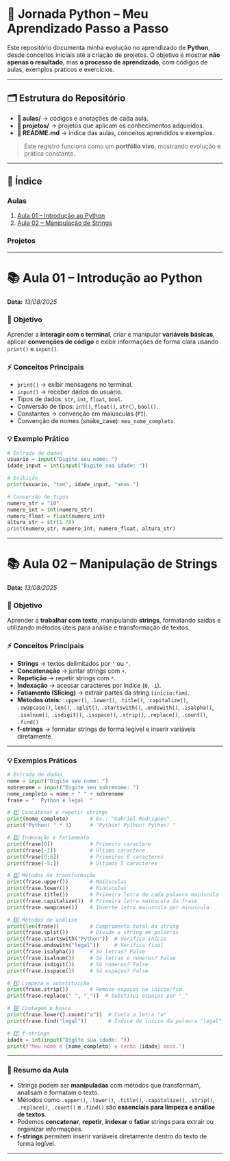 
# 🚀 Jornada Python – Meu Aprendizado Passo a Passo

Este repositório documenta minha evolução no aprendizado de **Python**, desde conceitos iniciais até a criação de projetos.
O objetivo é mostrar **não apenas o resultado**, mas **o processo de aprendizado**, com códigos de aulas, exemplos práticos e exercícios.

---

## 🗂 Estrutura do Repositório

* **📂 aulas/** → códigos e anotações de cada aula.
* **📂 projetos/** → projetos que aplicam os conhecimentos adquiridos.
* **📄 README.md** → índice das aulas, conceitos aprendidos e exemplos.

> Este registro funciona como um **portfólio vivo**, mostrando evolução e prática constante.

---

## 📝 Índice

### Aulas

1. [Aula 01 – Introdução ao Python](#aula-01---introdução-ao-python)
2. [Aula 02 – Manipulação de Strings](#aula-02---manipulação-de-strings)

### Projetos

<!-- Futuras projetos serão adicionados aqui -->

---

# 📚 Aula 01 – Introdução ao Python

**Data:** *13/08/2025*

### 🧠 Objetivo

Aprender a **interagir com o terminal**, criar e manipular **variáveis básicas**, aplicar **convenções de código** e exibir informações de forma clara usando `print()` e `input()`.

### ⚡ Conceitos Principais

* `print()` → exibir mensagens no terminal.
* `input()` → receber dados do usuário.
* Tipos de dados: `str`, `int`, `float`, `bool`.
* Conversão de tipos: `int()`, `float()`, `str()`, `bool()`.
* Constantes → convenção em maiúsculas (`PI`).
* Convenção de nomes (snake\_case): `meu_nome_completo`.

### 💡 Exemplo Prático

```python
# Entrada de dados
usuario = input("Digite seu nome: ")
idade_input = int(input("Digite sua idade: "))

# Exibição
print(usuario, "tem", idade_input, "anos.")

# Conversão de tipos
numero_str = "10"
numero_int = int(numero_str)
numero_float = float(numero_int)
altura_str = str(1.78)
print(numero_str, numero_int, numero_float, altura_str)
```

---

# 📚 Aula 02 – Manipulação de Strings

**Data:** *13/08/2025*

### 🧠 Objetivo

Aprender a **trabalhar com texto**, manipulando **strings**, formatando saídas e utilizando métodos úteis para análise e transformação de textos.

### ⚡ Conceitos Principais

* **Strings** → textos delimitados por `'` ou `"`.
* **Concatenação** → juntar strings com `+`.
* **Repetição** → repetir strings com `*`.
* **Indexação** → acessar caracteres por índice (`0`, `-1`).
* **Fatiamento (Slicing)** → extrair partes da string `[início:fim]`.
* **Métodos úteis:**
  `.upper()`, `.lower()`, `.title()`, `.capitalize()`, `.swapcase()`, `len()`, `.split()`,
  `.startswith()`, `.endswith()`, `.isalpha()`, `.isalnum()`, `.isdigit()`,
  `.isspace()`, `.strip()`, `.replace()`, `.count()`, `.find()`
* **f-strings** → formatar strings de forma legível e inserir variáveis diretamente.

---

### 💡 Exemplos Práticos

```python
# Entrada de dados
nome = input("Digite seu nome: ")
sobrenome = input("Digite seu sobrenome: ")
nome_completo = nome + " " + sobrenome
frase = "  Python é legal  "

# 1️⃣ Concatenar e repetir strings
print(nome_completo)       # Ex.: "Gabriel Rodrigues"
print("Python! " * 3)      # "Python! Python! Python! "

# 2️⃣ Indexação e fatiamento
print(frase[0])            # Primeiro caractere
print(frase[-1])           # Último caractere
print(frase[0:6])          # Primeiros 6 caracteres
print(frase[-5:])          # Últimos 5 caracteres

# 3️⃣ Métodos de transformação
print(frase.upper())       # Maiúsculas
print(frase.lower())       # Minúsculas
print(frase.title())       # Primeira letra de cada palavra maiúscula
print(frase.capitalize())  # Primeira letra maiúscula da frase
print(frase.swapcase())    # Inverte letra maiuscula por minuscula 

# 4️⃣ Métodos de análise
print(len(frase))          # Comprimento total da string
print(frase.split())       # Divide a string em palavras
print(frase.startswith("Python"))  # Verifica início
print(frase.endswith("legal"))     # Verifica final
print(frase.isalpha())     # Só letras? False
print(frase.isalnum())     # Só letras e números? False
print(frase.isdigit())     # Só números? False
print(frase.isspace())     # Só espaços? False

# 5️⃣ Limpeza e substituição
print(frase.strip())       # Remove espaços no início/fim
print(frase.replace(" ", "_"))  # Substitui espaços por "_"

# 6️⃣ Contagem e busca
print(frase.lower().count("a"))  # Conta a letra "a"
print(frase.find("legal"))       # Índice de início da palavra "legal"

# 7️⃣ f-strings
idade = int(input("Digite sua idade: "))
print(f"Meu nome é {nome_completo} e tenho {idade} anos.")
```

---

### 🧵 Resumo da Aula

* Strings podem ser **manipuladas** com métodos que transformam, analisam e formatam o texto.
* Métodos como `.upper()`, `.lower()`, `.title()`, `.capitalize()`, `.strip()`, `.replace()`, `.count()` e `.find()` são **essenciais para limpeza e análise de textos**.
* Podemos **concatenar**, **repetir**, **indexar** e **fatiar** strings para extrair ou organizar informações.
* **f-strings** permitem inserir variáveis diretamente dentro do texto de forma legível.

---

